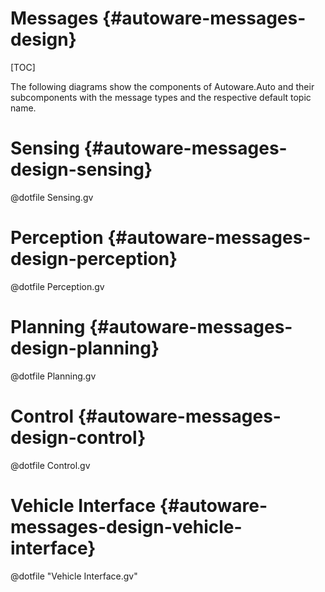 Messages {#autoware-messages-design}
====================================

[TOC]

The following diagrams show the components of Autoware.Auto and their subcomponents with the message types and the respective default topic name.

# Sensing {#autoware-messages-design-sensing}

@dotfile Sensing.gv

# Perception {#autoware-messages-design-perception}

@dotfile Perception.gv

# Planning {#autoware-messages-design-planning}

@dotfile Planning.gv

# Control {#autoware-messages-design-control}

@dotfile Control.gv

# Vehicle Interface {#autoware-messages-design-vehicle-interface}

@dotfile "Vehicle Interface.gv"

